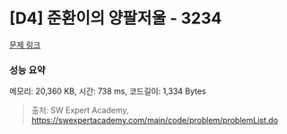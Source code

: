 # [D4] 준환이의 양팔저울 - 3234 

[문제 링크](https://swexpertacademy.com/main/code/problem/problemDetail.do?contestProbId=AWAe7XSKfUUDFAUw) 

### 성능 요약

메모리: 20,360 KB, 시간: 738 ms, 코드길이: 1,334 Bytes



> 출처: SW Expert Academy, https://swexpertacademy.com/main/code/problem/problemList.do